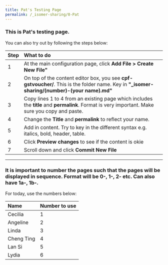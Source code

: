 ```yaml
---
title: Pat's Testing Page
permalink: /_isomer-sharing/0-Pat
---
```


### This is Pat's testing page. 

You can also try out by following the steps below: 

Step | What to do
:---|:---
1 | At the main configuration page, click **Add File > Create New File"**
2 | On top of the content editor box, you see **cpf-gstvoucher/**. This is the folder name. Key in **"_isomer-sharing/(number)-(your name).md"**
3 | Copy lines 1 to 4 from an existing page which includes the **title** and **permalink**. Format is very important. Make sure you copy and paste. 
4 | Change the **Title** and **permalink** to reflect your name. 
5 | Add in content. Try to key in the different syntax e.g. italics, bold, header, table.
6 | Click **Preview changes** to see if the content is okie
7 | Scroll down and click **Commit New File**

------

### It is important to number the pages such that the pages will be displayed in sequence. Format will be 0-, 1-, 2- etc. Can also have 1a-, 1b-. 
For today, use the numbers below: 

Name | Number to use 
:---|:---
Cecilia | 1
Angeline | 2 
Linda | 3 
Cheng Ting | 4
Lan Si | 5 
Lydia | 6
